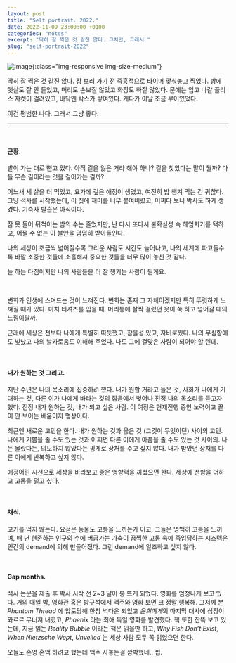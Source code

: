 ```yaml
---
layout: post
title: "Self portrait. 2022."
date: 2022-11-09 23:00:00 +0100
categories: "notes"
excerpt: "딱히 잘 찍은 것 같진 않다. 그치만, 그래서."
slug: "self-portrait-2022"
---
```


![image](https://lh3.googleusercontent.com/pw/AL9nZEVDDcwdNUtuCNoDHzIMxeOUtCNbpOpvW3ZtI4qU43VuCw9ulJol8CrqLPXSJcmvlEnK9d4xYfvjPjzF-zPYyR1FOZ9EOxFu9q-XsElk8YVC-Zqkaz0QJTw6mYUYqwV0McdOaxPbRvoHZ-BC8p_u_5KN=w1318-h1528-no?authuser=0){:class="img-responsive img-size-medium"}

딱히 잘 찍은 것 같진 않다. 장 보러 가기 전 즉흥적으로 타이머 맞춰놓고 찍었다. 방에 햇살도 잘 안 들었고, 머리도 손보질 않았고 화장도 하질 않았다. 문에는 입고 나갈 플리스 자켓이 걸려있고, 바닥엔 박스가 쌓여있다. 게다가 이날 조금 부어있었다. 

이건 평범한 나다. 그래서 그냥 좋다. 

-------
<br>


<!-- 이 웹사이트가 대체 어떤 공간인지 고민이 많았다. 일단 만들어는 놨는데, 이제 뭐 어쩌지. 

오직 나에 의한, 나에 대한, 진짜 나를 비추는 공간이었음 한다. 누구를 위한, 혹은 어떠한 관중을 타겟한 strategic content 가 아닌, 오직 개인적이고 이기적이고 자기중심적인 공간 말이다. 사람들은 우연히, 혹은 내가 궁금해서, 혹은 실수로, 혹은 영감을 받으러 (그렇다면 무한대로 황송하겠다) 들어오겠지. 대다수는 몇 초 둘러보다 영영 잊어버리겠다. 다만, 가끔 문뜩 생각나 들어와 주는 사람이 있다면, 그걸로 나는 행복할 거야.  -->

<!-- 이 곳이 도대체 뭔 공간인지, 뭐로 채워야 할지, 나의 타겟은 코리안 스피커 인지 글로벌 audience 일지. 또 개인적인 사진을 올려야 할지, 멋진 풍경 사진을 올려야 할지. 정해지지 않는 수많은 고민에 한참 건들질 못했다. 맘껏 이기적이고 나 중심적인 공간이 되기로 했으니, 마음대로 휘적여 볼까. 한국말이 고플 때는 한글로, 영어가 와닿을 때는 영어로.  -->

<!-- 
#### 언어.
일상에서 한국말을 거의 안 쓰다 보니 (한국 친구 없음.. 도륵) 영어로 블라블라 거리는 것이 편할 때가 많다. 타인과의 대화에서도 한국말이 더 버벅거리곤 한다. 하지만 나 자신의 내면과 깊은 대화를 할 때는 한국말이 나온다. 내 깊숙한 Ego는 한국말이 젤루 편한게야.  -->


#### 근황.
발이 가는 대로 뻗고 있다. 아직 길을 잃은 거라 해야 하나? 길을 찾았다는 말이 뭘까? 다들 무슨 길이라는 것을 걸어가는 걸까? 

어느새 세 살을 더 먹었고, 요가에 깊은 애정이 생겼고, 여전히 밥 챙겨 먹는 건 귀찮다. 
그냥 석사를 시작했는데, 이 짓에 재미를 너무 붙여버렸고, 어쩌다 보니 박사도 하게 생겼다. 기숙사 탈출은 아직이다.

잠 못 들어 뒤척이는 밤의 수는 줄었지만, 난 다시 또다시 불확실성 속 헤엄치기를 택하고, 어쩔 수 없는 이 불안을 덤덤히 받아들인다.

나의 세상이 조금씩 넓어질수록 그리운 사람도 시간도 늘어나고, 나의 세계에 파고들수록 바깥 소중한 것들에 소홀해져 중요한 것들을 너무 많이 놓친 것 같다. 

늘 하는 다짐이지만 나의 사람들을 더 잘 챙기는 사람이 될게요.

<!-- 어느 새 난 세 살을 더 먹었고, 요가에 깊은 애정이 생겼고, 여전히 밥 챙겨먹는건 귀찮다. 
잠 못 들어 뒤척이는 밤의 수는 줄었지만, 난 다시 또 다시 불확실성 속 해엄치기를 택하고, 어쩔 수 없는 이 불안을 받아드린다. -->

<!-- 2년 짜리 석사 프로그램을 3년 만에 끝냈고 (독일 석사란..) 내가 가장 우러러보던 꿈의 연구실에서 박사 과정 오퍼를 받았다. 아마 내년 1월쯤 시작할 것 같은데, 이 궁핍한 학생 신분을 조금은 벗어나겠지? 이놈의 기숙사 건물에서 벗어나 내 아파트도 이쁘게 꾸미고 싶다! -->
<br>

변화가 인생에 스며드는 것이 느껴진다. 변화는 존재 그 자체이겠지만 특히 뚜렷하게 느껴질 때가 있다. 마치 티셔츠를 입을 때, 머리통에 살짝 걸렸던 옷이 쑥 하고 넘어갈 때의 느낌이랄까.

<!-- 나는 많은 조각들로 이루어져 있어 이걸 다 충족시킬 수 없을 것 같다. 하나를 하면 다른 것이 고파지고, 다른 것을 하면 또 다른 것이 고파져, 모든 걸 모두 떠안으려고 하면 도저히 감당할 수 없는 무게에 너덜너덜해져, 잠시 쉬고, 그러다 다시 일어나 반복한다. 나는 일관성 있게 일관성 없는 사람이고, 나의 결핍은 나의 원동력이고, 나는 내가 너무 소중하지만 잘 보살피지는 못하는 것 같다.  -->

근래에 세상은 전보다 나에게 특별히 따듯했고, 참을성 있고, 자비로웠다. 나의 무심함에도 빛났고 나의 날카로움도 이해해 주었다. 나도 그에 걸맞은 사람이 되어야 할 텐데. 
<!-- 더 좋은 사람, 또 지혜로운 사람이 되어야 할 텐데. -->

<br>

#### 내가 원하는 것 그리고.

지난 수년은 나의 목소리에 집중하려 했다. 내가 원할 거라고 들은 것, 사회가 나에게 기대하는 것, 다른 이가 나에게 바라는 것의 잡음에서 벗어나 진정 나의 목소리를 듣고자 했다. 진정 내가 원하는 것, 내가 되고 싶은 사람. 이 여정은 현재진행 중인 노력이고 끝이 안 보이는 배움이자 명상이다. 

최근엔 새로운 고민을 한다. 내가 원하는 것과 옳은 것 (그것이 무엇이던) 사이의 고민. 나에게 기쁨을 줄 수도 있는 것과 어쩌면 다른 이에게 아픔을 줄 수도 있는 것 사이의. 나는 몰랐다는, 의도하지 않았다는 핑계로 상처를 주고 싶지 않다. 내가 받았던 상처를 다른 이에게 반복하고 싶지 않다. 
<!-- 나의 성장 과정의 트라우마와 상처가 반복될까 무섭다. 나는 그녀와 다르기에 외면하지 않을 것이다. 직면하고, 노력하고, 해결할 것이다. -->

애정어린 시선으로 세상을 바라보고 좋은 영향력을 끼쳤으면 한다. 세상에 선함을 더하고 고통을 덜고 싶다. 

<br>

#### 채식. 
고기를 먹지 않는다. 요점은 동물도 고통을 느끼는가 이고, 그들은 명백히 고통을 느끼며, 매 년 현존하는 인구의 수에 버금가는 가축이 끔찍한 고통 속에 죽임당하는 시스템은 인간의 demand에 의해 만들어졌다. 그런 demand에 일조하고 싶지 않다. 

<br>

#### Gap months.
석사 논문을 제출 후 박사 시작 전 2~3 달이 붕 뜨게 되었다. 영화를 엄청나게 보고 있다. 거의 매일 밤, 영화관 혹은 방구석에서 맥주와 영화 보면 크 정말 행복해. 
그저께 본 *Phantom Thread* 에 압도당해 한참 넉다운 되었고 *윤희에게*의 마지막 대사에 심장이 와르르 무너져 내렸고, *Phoenix* 라는 최애 독일 영화를 발견했다. 
책 또한 잔뜩 보고 있는데, 지금 읽는 *Reality Bubble* 이라는 책은 읽을만 하고, *Why Fish Don’t Exist*, *When Nietzsche Wept*, *Unveiled* 는 세상 사람 모두 꼭 읽었으면 한다. 

오늘도 혼영 혼맥 하려고 했는데 맥주 사놓는걸 깜박했네.. 쩝.